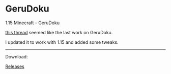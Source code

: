 # GeruDoku
1.15 Minecraft - GeruDoku

[this thread](https://www.minecraftforum.net/forums/mapping-and-modding-java-edition/resource-packs/2895569-gerudoku-legacy-thread-1-14-coming-soon-32x) seemed like the last work on GeruDoku. 

I updated it to work with 1.15 and added some tweaks.
- - - -

Download:

[Releases](https://github.com/Syberiyxx/gerudoku/releases/)
